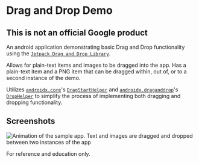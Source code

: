 # Drag and Drop Demo

## This is not an official Google product

An android application demonstrating basic Drag and Drop functionality using the
[`Jetpack Drag and Drop Library`](https://developer.android.com/jetpack/androidx/releases/draganddrop).

Allows for plain-text items and images to be dragged into the app. Has a plain-text item and a PNG
item that can be dragged within, out of, or to a second instance of the demo.

Utilizes [`androidx.core`](https://developer.android.com/jetpack/androidx/releases/core)'s [`DragStartHelper`](https://developer.android.com/reference/kotlin/androidx/core/view/DragStartHelper) 
and [`androidx.draganddrop`](https://developer.android.com/jetpack/androidx/releases/draganddrop)'s [`DropHelper`](https://developer.android.com/reference/kotlin/androidx/draganddrop/DropHelper) to simplify
the process of implementing both dragging and dropping functionality.

## Screenshots
![Animation of the sample app. Text and images are dragged and dropped between two instances of the app](screenshots/drag-n-drop.gif)

For reference and education only.